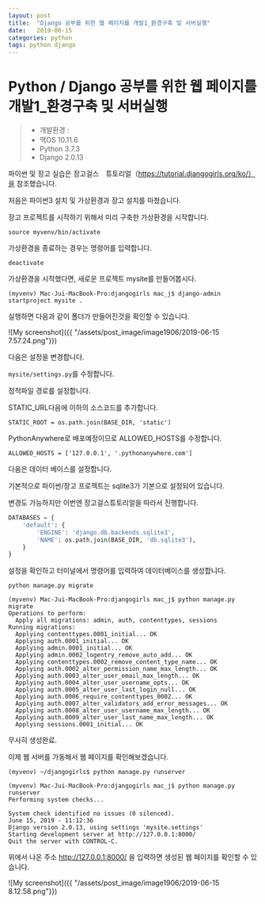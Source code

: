 ```yaml
---
layout: post
title:  "Django 공부를 위한 웹 페이지를 개발1_환경구축 및 서버실행"
date:   2019-06-15
categories: python
tags: python django
---
```

#  Python / Django 공부를 위한 웹 페이지를 개발1_환경구축 및 서버실행

> - 개발환경 : 
> - 맥OS 10.11.6
> - Python 3.7.3 
> - Django 2.0.13

파이썬 및 장고 실습은 장고걸스　튜토리얼（https://tutorial.djangogirls.org/ko/）을 참조했습니다.

처음은 파이썬3 설치 및 가상환경과 장고 설치를 마쳤습니다.

장고 프로젝트를 시작하기 위해서 미리 구축한 가상환경을 시작합니다.

```
source myvenv/bin/activate
```

가상환경을 종료하는 경우는 명령어를 입력합니다.
```
deactivate
```

가상환경을 시작했다면, 새로운 프로젝트 mysite를 만들어봅시다.

```
(myvenv) Mac-Jui-MacBook-Pro:djangogirls mac_j$ django-admin startproject mysite .
```

실행하면 다음과 같이 폴더가 만들어진것을 확인할 수 있습니다.

![My screenshot]({{ "/assets/post_image/image1906/2019-06-15 7.57.24.png"}})

다음은 설정을 변경합니다.

`mysite/settings.py`를 수정합니다.

정적파일 경로를 설정합니다.

STATIC_URL다음에 이하의 소스코드를 추가합니다.

```
STATIC_ROOT = os.path.join(BASE_DIR, 'static')
```

PythonAnywhere로 배포예정이므로 ALLOWED_HOSTS를 수정합니다.

```
ALLOWED_HOSTS = ['127.0.0.1', '.pythonanywhere.com']
```

다음은 데이터 베이스를 설정합니다.

기본적으로 파이썬/장고 프로젝트는 sqlite3가 기본으로 설정되어 있습니다.

변경도 가능하지만 이번엔 장고걸스튜토리얼을 따라서 진행합니다.

```python
DATABASES = {
    'default': {
        'ENGINE': 'django.db.backends.sqlite3',
        'NAME': os.path.join(BASE_DIR, 'db.sqlite3'),
    }
}
```

설정을 확인하고 터미널에서 명령어를 입력하여 데이터베이스를 생성합니다.

`python manage.py migrate`

```
(myvenv) Mac-Jui-MacBook-Pro:djangogirls mac_j$ python manage.py migrate
Operations to perform:
  Apply all migrations: admin, auth, contenttypes, sessions
Running migrations:
  Applying contenttypes.0001_initial... OK
  Applying auth.0001_initial... OK
  Applying admin.0001_initial... OK
  Applying admin.0002_logentry_remove_auto_add... OK
  Applying contenttypes.0002_remove_content_type_name... OK
  Applying auth.0002_alter_permission_name_max_length... OK
  Applying auth.0003_alter_user_email_max_length... OK
  Applying auth.0004_alter_user_username_opts... OK
  Applying auth.0005_alter_user_last_login_null... OK
  Applying auth.0006_require_contenttypes_0002... OK
  Applying auth.0007_alter_validators_add_error_messages... OK
  Applying auth.0008_alter_user_username_max_length... OK
  Applying auth.0009_alter_user_last_name_max_length... OK
  Applying sessions.0001_initial... OK
```

무사히 생성완료.



이제  웹 서버를 가동해서 웹 페이지를 확인해보겠습니다.

`(myvenv) ~/djangogirls$ python manage.py runserver`

```
(myvenv) Mac-Jui-MacBook-Pro:djangogirls mac_j$ python manage.py runserver
Performing system checks...

System check identified no issues (0 silenced).
June 15, 2019 - 11:12:36
Django version 2.0.13, using settings 'mysite.settings'
Starting development server at http://127.0.0.1:8000/
Quit the server with CONTROL-C.
```

위에서 나온 주소 http://127.0.0.1:8000/ 을 입력하면 생성된 웹 페이지를 확인할 수 있습니다.

![My screenshot]({{ "/assets/post_image/image1906/2019-06-15 8.12.58.png"}})